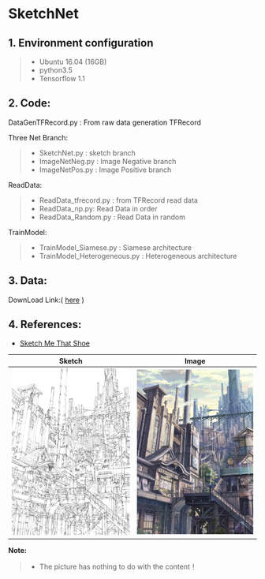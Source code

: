 # SketchNet
## 1. Environment configuration
   > - Ubuntu 16.04 (16GB)
   > - python3.5
   > - Tensorflow 1.1

## 2. Code:
DataGenTFRecord.py : From raw data generation TFRecord
	
Three Net Branch:<br/>
> - SketchNet.py : sketch branch<br/>
> - ImageNetNeg.py : Image Negative branch<br/>
> - ImageNetPos.py : Image Positive branch<br/>
	
ReadData:<br/>
> - ReadData_tfrecord.py : from TFRecord read data<br/>
> - ReadData_np.py: Read Data in order<br/>
> - ReadData_Random.py : Read Data in random<br/>
	
TrainModel:<br/>
> - TrainModel_Siamese.py : Siamese  architecture<br/>
> - TrainModel_Heterogeneous.py : Heterogeneous architecture<br/>

## 3. Data:
DownLoad Link:( [here](http://www.eecs.qmul.ac.uk/~qian/Qian's%20Materials/sbir_cvpr2016.tar) )

## 4. References:
- [Sketch Me That Shoe](http://www.eecs.qmul.ac.uk/~qian/Project_cvpr16.html)<br/>

| Sketch | Image |
| --- | --- |
| ![大銭湯と百の階段の街　線画](https://raw.githubusercontent.com/BasicCoder/SketchNet/master/9623213_p0.jpg) | ![大銭湯と百の階段の街](https://raw.githubusercontent.com/BasicCoder/SketchNet/master/9956255_p0.jpg) | 

**Note:**
   > - The picture has nothing to do with the content！